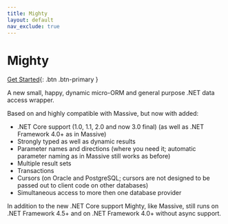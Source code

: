```yaml
---
title: Mighty
layout: default
nav_exclude: true 
---
```


# Mighty

[Get Started](docs/getting-started){: .btn .btn-primary }

A new small, happy, dynamic micro-ORM and general purpose .NET data access wrapper.

Based on and highly compatible with Massive, but now with added:

* .NET Core support (1.0, 1.1, 2.0 and now 3.0 final) (as well as .NET Framework 4.0+ as in Massive)
* Strongly typed as well as dynamic results
* Parameter names and directions (where you need it; automatic parameter naming as in Massive still works as before)
* Multiple result sets
* Transactions
* Cursors (on Oracle and PostgreSQL; cursors are not designed to be passed out to client code on other databases)
* Simultaneous access to more then one database provider

In addition to the new .NET Core support Mighty, like Massive, still runs on .NET Framework 4.5+ and on .NET Framework 4.0+ without async support.
